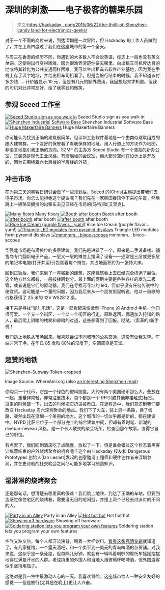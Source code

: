 # 深圳的刺激——电子极客的糖果乐园

> 原文:[https://hackaday . com/2015/06/22/the-thrill-of-Shenzhen-candy land-for-electronics-geeks/](https://hackaday.com/2015/06/22/the-thrill-of-shenzhen-candyland-for-electronics-geeks/)

对于一个不同的岗位来说，到达深圳是一次冒险，但 Hackaday 的工作人员做到了，并在上周四度过了我们在这座城市的第一个全天。

与周三在香港的经历不同，你遇到的大多数人不会说英语，标志上一般也没有英文单词。这使得出行变得困难，因为很难弄清楚你要去哪里。向出租车司机传达目的地或将其转化为公共交通同样困难。我可以坐出租车去软件产业基地，因为我在手机上存了汉字地址，并给出租车司机看了。但是当旅行结束的时候，我不知道该付多少钱……计价器显示 10 元，但是有几元的额外费用，我回想起来才知道。但我的司机对此非常友好，给了我零钱和微笑。

## 参观 Seeed 工作室

 [![Seeed Studio sign as you walk in](../Images/0147387bdb43de5385d21e05cb24efae.png "seeed-office-reception")](https://hackaday.com/2015/06/22/the-thrill-of-shenzhen-candyland-for-electronics-geeks/seeed-office-reception/) Seeed Studio sign as you walk in [![Shenzhen Industrial Software Base](../Images/439ff48dea91d697557fb8996c65e19c.png "IMG_20150618_102459")](https://hackaday.com/2015/06/22/the-thrill-of-shenzhen-candyland-for-electronics-geeks/img_20150618_102459/) Shenzhen Industrial Software Base [![Huge Makerfaire Banners](../Images/372d5ddb5f794e9581891080c01f848a.png "IMG_20150618_102455")](https://hackaday.com/2015/06/22/the-thrill-of-shenzhen-candyland-for-electronics-geeks/img_20150618_102455/) Huge Makerfaire Banners

你可能认为找到正确的建筑很简单。但深圳工业软件基地是一个由类似建筑组成的庞大建筑群。一个友好的保安看了看我保存的地址，用人行道上的方块作为地图，非语言地指引我正确的方向。SZMF 的主办方 Seeed Studio 有一个漂亮的新办公室，其装饰是现代工业风格。有玻璃墙的会议室，但大部分空间在设计上是开放的，因为它围绕着六七层楼的半层楼的外部。

## 冲击市场

在为第二天的黑客日研讨会做了一些规划后，Seeed 的[Chris]主动提出带我们去电子市场。你怎么能拒绝这个提议呢？我们先在一家韩国餐馆停下来吃午饭，然后跳上一辆略显拥挤的出租车去见已经在市场的[马特]和[艾里克]。

 [![Many floors](../Images/04d2c6876d55e9831dd3ec85b9f49385.png "IMG_20150618_135441")](https://hackaday.com/2015/06/22/the-thrill-of-shenzhen-candyland-for-electronics-geeks/img_20150618_135441/) Many floors [![Booth after booth](../Images/74f397f5cfa01710f28da64037c6754a.png "IMG_20150618_135446")](https://hackaday.com/2015/06/22/the-thrill-of-shenzhen-candyland-for-electronics-geeks/img_20150618_135446/) Booth after booth [![after booth](../Images/b6f465bd7b50e5538f0de0a4db43e64e.png "IMG_20150618_135334")](https://hackaday.com/2015/06/22/the-thrill-of-shenzhen-candyland-for-electronics-geeks/img_20150618_135334/) after booth [![after booth](../Images/c4b755ee924f08aa2c918d5ee5cb8463.png "IMG_20150618_135450")](https://hackaday.com/2015/06/22/the-thrill-of-shenzhen-candyland-for-electronics-geeks/img_20150618_135450/) after booth [![Rice Ice Cream (purple flavor... yum!)](../Images/299c7319aee31f061c5beba612f716e2.png "IMG_20150618_141018")](https://hackaday.com/2015/06/22/the-thrill-of-shenzhen-candyland-for-electronics-geeks/img_20150618_141018/) Rice Ice Cream (purple flavor… yum!) [![Triangle LED modules form pyramid displays](../Images/daad5cfb7a18ad3fd932eda867b9e1ea.png "IMG_20150618_145042")](https://hackaday.com/2015/06/22/the-thrill-of-shenzhen-candyland-for-electronics-geeks/img_20150618_145042/) Triangle LED modules form pyramid displays [![mmmmm... binoc-scopes](../Images/2ff629221961bb6a3c95a9705353d64a.png "IMG_20150618_150904")](https://hackaday.com/2015/06/22/the-thrill-of-shenzhen-candyland-for-electronics-geeks/img_20150618_150904/) mmmmm… binoc-scopes

华强北市场是布满摊位的多层建筑。我们先是进错了一个，原来是二手设备楼。销售商专门翻新电子产品。一层又一层的摊位上摆满了设备——通常是三层或更多层的笔记本电脑(打开并运行)包裹着每个摊位，其占地面积约为一张特大床。

回到正轨后，我们来到了一座崭新的建筑，这座建筑看上去已经完全挤满了展位。这个地方什么都有，一般按楼层划分。最上面的两层主要是各种各样的发光二极管，或者说是它们的驱动器。我们在寻找可寻址的 led，但似乎没有任何传说中的便宜货。这可能是一个量的问题，因为我后来从一个朋友那里听说，他以一首歌的价格获得了 25 米的 12V WS2812 条。

接下来是寻找“婴儿电话”。这是一部看起来像微型 iPhone 的 Android 手机。他们很可爱。一个又一个街区，一个又一个街区的行走，原路返回，偶遇加入狩猎的熟人，最后爬上阴暗的楼梯和昏暗的过道，这些都得到了回报。哒哒，(索菲的)新手机！

我们跳上地铁从市场回来。我喜欢尝试不同城市的公共交通，这没有让我失望。车站非常干净，在华氏 85 度和 80%的湿度下，空调简直是天堂。

## 超赞的地铁

![Shenzhen-Subway-Token-cropped](../Images/ef3bf0d3f6e43c6728e6b9a50da9ba61.png)

Image Source: WhereAmI.org (also [an interesting Shenzhen read](http://whereami.org/?p=7))

你购买一个代币，它是一个绿色的塑料圆盘，大约有两个美国硬币那么大，叠放在一起。重量非常轻，非常注重技术。每个都是一个 RFID(或其他非接触式)标签。进来的时候敲一下，出去的时候把它扔进投币口。在返程途中，我们意识到我们要改变 Hackaday 周六深圳聚会的地点。我们下了火车，骑上另一条路，换了线路，突然出现在深圳一个美丽的地方。这个城市的一切似乎都是新的，都在建设中。NYPD 比萨店位于一个部分完工的综合建筑中间，但却有着时髦、新潮的 divebar-neveau 风格，是一个令人敬畏的聚会场所。检查回那个故事，值得它自己的职位。

有点累了，我们回到酒店吃了点晚餐，放松了一下。但是谁会错过这个标志着黑客训练营结束的户外烧烤聚会的机会呢？这个由 Hackaday 校友和 Dangerous Prototypes 创始人[Ian Lesnet]发起的创意邀请工程师和硬件创作者来深圳参观，并在史诗般的社交晚会之间尽可能多地学习制造知识。

## 湿淋淋的烧烤聚会

还是那句话，想清楚去哪里真的很难！我们跳上地铁，到达了正确的车站，但要到达感觉像住宅区的烧烤巷，需要漫无目的地闲逛，并撞上两个已经去过派对的不同的人。

 [![Party in an Alley](../Images/c7d65b3d759bd3b375efc71fd3c50252.png "IMG_20150618_231128")](https://hackaday.com/2015/06/22/the-thrill-of-shenzhen-candyland-for-electronics-geeks/img_20150618_231128/) Party in an Alley [![Hot hot hot](../Images/a869516cd14afc2af13159c691251086.png "IMG_20150618_222911")](https://hackaday.com/2015/06/22/the-thrill-of-shenzhen-candyland-for-electronics-geeks/img_20150618_222911/) Hot hot hot [![Showing off hardware](../Images/777a272be8f0cf2fe50757ac5c63b161.png "IMG_20150618_231430")](https://hackaday.com/2015/06/22/the-thrill-of-shenzhen-candyland-for-electronics-geeks/img_20150618_231430/) Showing off hardware [![Soldering station lets you program your own features](../Images/dd1a9eb4ac930722b817ce9e66e1125e.png "IMG_20150618_231418")](https://hackaday.com/2015/06/22/the-thrill-of-shenzhen-candyland-for-electronics-geeks/img_20150618_231418/) Soldering station lets you program your own features

空气又粘又热。每个人都汗流浃背，喝着一大杯饮料。[看看这张高清专辑](https://hackaday.io/project/5898-hackaday-photography/log/19889-shenzhen-log-01-dangerous-prototypes-dinner)就知道了。有几家餐馆，一个露天酒吧，和一个卖不到一美元的青岛啤酒的杂货铺。对我来说，这似乎是一条死路，但每隔几分钟，就会有一辆鸣着喇叭的摩托车摇摇摆摆地穿过满是汗水的人群。老成持重的外国人和当地人用玻璃杯喝啤酒，但外国游客似乎坚持用瓶子。

这绝对是我一生中最激动人心的一天。我喜欢冒险。这座城市给人一种安全友好的感觉——但是旅行(尤其是在晚上)更让人兴奋。